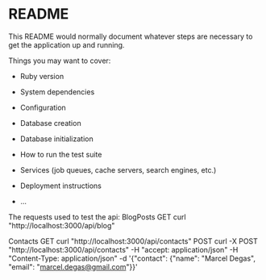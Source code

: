 # README

This README would normally document whatever steps are necessary to get the
application up and running.

Things you may want to cover:

* Ruby version

* System dependencies

* Configuration

* Database creation

* Database initialization

* How to run the test suite

* Services (job queues, cache servers, search engines, etc.)

* Deployment instructions

* ...


The requests used to test the api: 
BlogPosts
GET   curl "http://localhost:3000/api/blog"


Contacts
GET   curl "http://localhost:3000/api/contacts"
POST  curl -X POST "http://localhost:3000/api/contacts" -H "accept: application/json" -H "Content-Type: application/json" -d '{"contact": {"name": "Marcel Degas", "email": "marcel.degas@gmail.com"}}' 
